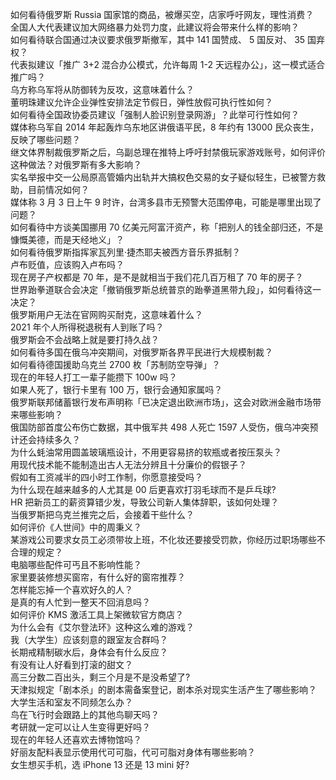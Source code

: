如何看待俄罗斯 Russia 国家馆的商品，被爆买空，店家呼吁网友，理性消费？  
全国人大代表建议加大网络暴力处罚力度，此建议将会带来什么样的影响？  
如何看待联合国通过决议要求俄罗斯撤军，其中 141 国赞成、 5 国反对、 35 国弃权？  
代表拟建议「推广 3+2 混合办公模式，允许每周 1-2 天远程办公」，这一模式适合推广吗？  
乌方称乌军将从防御转为反攻，这意味着什么？  
董明珠建议允许企业弹性安排法定节假日，弹性放假可执行性如何？  
如何看待全国政协委员建议「强制人脸识别登录网游」？此举可行性如何？  
媒体称乌军自 2014 年起轰炸乌东地区讲俄语平民，8 年约有 13000 民众丧生，反映了哪些问题？  
继文体界制裁俄罗斯之后，乌副总理在推特上呼吁封禁俄玩家游戏账号，如何评价这种做法？对俄罗斯有多大影响？  
实名举报中交一公局原高管婚内出轨并大搞权色交易的女子疑似轻生，已被警方救助，目前情况如何？  
媒体称 3 月 3 日上午 9 时许，台湾多县市无预警大范围停电，可能是哪里出现了问题？  
如何看待中方谈美国挪用 70 亿美元阿富汗资产，称「把别人的钱全部归还，不是慷慨美德，而是天经地义」？  
如何看待俄罗斯指挥家瓦列里·捷杰耶夫被西方音乐界抵制？  
卢布贬值，应该购入卢布吗？  
现在房子产权都是 70 年，是不是就相当于我们花几百万租了 70 年的房子？  
世界跆拳道联合会决定「撤销俄罗斯总统普京的跆拳道黑带九段」，如何看待这一决定？  
俄罗斯用户无法在官网购买耐克，这意味着什么？  
2021 年个人所得税退税有人到账了吗？  
俄罗斯会不会战略上就是要打持久战？  
如何看待多国在俄乌冲突期间，对俄罗斯各界平民进行大规模制裁？  
如何看待德国援助乌克兰 2700 枚「苏制防空导弹」？  
现在的年轻人打工一辈子能攒下 100w 吗？  
如果人死了，银行卡里有 100 万，银行会通知家属吗？  
俄罗斯联邦储蓄银行发布声明称「已决定退出欧洲市场」，这会对欧洲金融市场带来哪些影响？  
俄国防部首度公布伤亡数据，其中俄军共 498 人死亡 1597 人受伤，俄乌冲突预计还会持续多久？  
为什么蚝油常用圆盖玻璃瓶设计，不用更容易挤的软瓶或者按压泵头？  
用现代技术能不能制造出古人无法分辨且十分廉价的假银子？  
假如有工资减半的四小时工作制，你愿意接受吗？  
为什么现在越来越多的人尤其是 00 后更喜欢打羽毛球而不是乒乓球?  
HR 把新员工的薪资算错少发，导致公司新人集体辞职，该如何处理？  
当俄罗斯把乌克兰推完之后，会接着干些什么？  
如何评价《人世间》中的周秉义？  
某游戏公司要求女员工必须带妆上班，不化妆还要接受罚款，你经历过职场哪些不合理的规定？  
电脑哪些配件可丐且不影响性能？  
家里要装修想买窗帘，有什么好的窗帘推荐？  
怎样能忘掉一个喜欢好久的人？  
是真的有人忙到一整天不回消息吗？  
如何评价 KMS 激活工具上架微软官方商店？  
为什么会有《艾尔登法环》这种这么难的游戏？  
我（大学生）应该刻意的跟室友合群吗？  
长期戒精制碳水后，身体会有什么反应？  
有没有让人好看到打滚的甜文？  
高三分数二百出头，剩三个月是不是没希望了?  
天津拟规定「剧本杀」的剧本需备案登记，剧本杀对现实生活产生了哪些影响？  
大学生活和室友不同频怎么办？  
鸟在飞行时会跟路上的其他鸟聊天吗？  
考研就一定可以让人生变得更好吗？  
现在的年轻人还喜欢去博物馆吗？  
好丽友配料表显示使用代可可脂，代可可脂对身体有哪些影响？  
女生想买手机，选 iPhone 13 还是 13 mini 好?  
